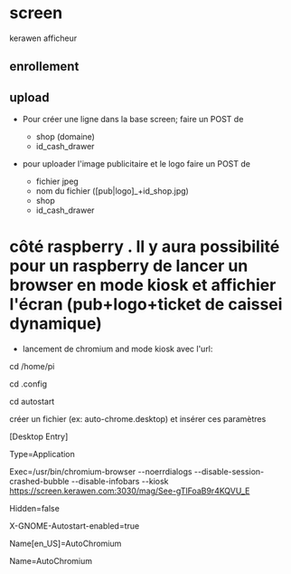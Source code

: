 # screen
kerawen afficheur

## enrollement

## upload
* Pour créer une ligne dans la base screen; faire un POST de
	* shop (domaine)
	* id_cash_drawer

* pour uploader l'image publicitaire et le logo faire un POST de
	* fichier jpeg
	* nom du fichier ([pub|logo]_+id_shop.jpg)
	* shop
	* id_cash_drawer

# côté raspberry . Il y aura possibilité pour un raspberry de lancer un browser en mode kiosk et affichier l'écran (pub+logo+ticket de caissei dynamique)

* lancement de chromium and mode kiosk avec l'url:

cd /home/pi

cd .config

cd autostart


créer un fichier (ex: auto-chrome.desktop) et insérer ces paramètres 

[Desktop Entry]

Type=Application

Exec=/usr/bin/chromium-browser --noerrdialogs --disable-session-crashed-bubble --disable-infobars --kiosk https://screen.kerawen.com:3030/mag/See-gTlFoaB9r4KQVU_E

Hidden=false

X-GNOME-Autostart-enabled=true

Name[en_US]=AutoChromium

Name=AutoChromium

